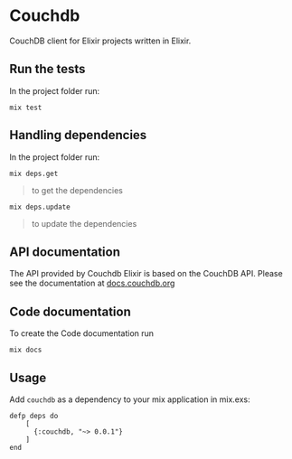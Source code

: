 Couchdb
=======

CouchDB client for Elixir projects written in Elixir.

Run the tests
-------------

In the project folder run:

    mix test

Handling dependencies
---------------------

In the project folder run:

    mix deps.get

> to get the dependencies

    mix deps.update

> to update the dependencies

API documentation
-----------------

The API provided by Couchdb Elixir is based on the CouchDB API. Please see the documentation at [docs.couchdb.org](http://docs.couchdb.org)

Code documentation
------------------

To create the Code documentation run

    mix docs

Usage
-----

Add `couchdb` as a dependency to your mix application in mix.exs:

    defp deps do
        [
          {:couchdb, "~> 0.0.1"}
        ]
    end


